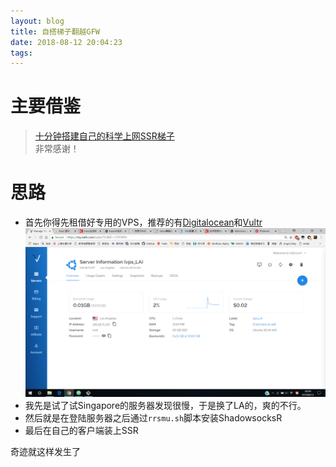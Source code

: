 ```yaml
---
layout: blog
title: 自搭梯子翻越GFW
date: 2018-08-12 20:04:23
tags:
---
```

# 主要借鉴
>[十分钟搭建自己的科学上网SSR梯子](https://blog.csdn.net/LuYiming_Ben/article/details/81571950)  
非常感谢！

# 思路
- 首先你得先租借好专用的VPS，推荐的有[Digitalocean](https://www.digitalocean.com/)和[Vultr](https://my.vultr.com/)
![vps-LA](across-GFW/vps-LA.png)
- 我先是试了试Singapore的服务器发现很慢，于是换了LA的，爽的不行。
- 然后就是在登陆服务器之后通过```rrsmu.sh```脚本安装ShadowsocksR
- 最后在自己的客户端装上SSR

奇迹就这样发生了
